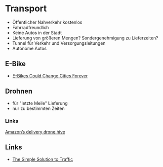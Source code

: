 # Transport

- Öffentlicher Nahverkehr kostenlos
- Fahrradfreundlich
- Keine Autos in der Stadt
- Lieferung von größeren Mengen? Sondergenehmigung zu Lieferzeiten?
- Tunnel für Verkehr und Versorgungsleitungen
- Autonome Autos

## E-Bike

- [E-Bikes Could Change Cities Forever](https://www.youtube.com/watch?v=IJkzX6sy6sE)

## Drohnen

- für "letzte Meile" Lieferung
- nur zu bestimmten Zeiten

### Links

[Amazon’s delivery drone hive](https://postandparcel.info/80330/news/innovation/amazons-delivery-drone-hive/)

## Links

- [The Simple Solution to Traffic](https://www.youtube.com/watch?v=iHzzSao6ypE)